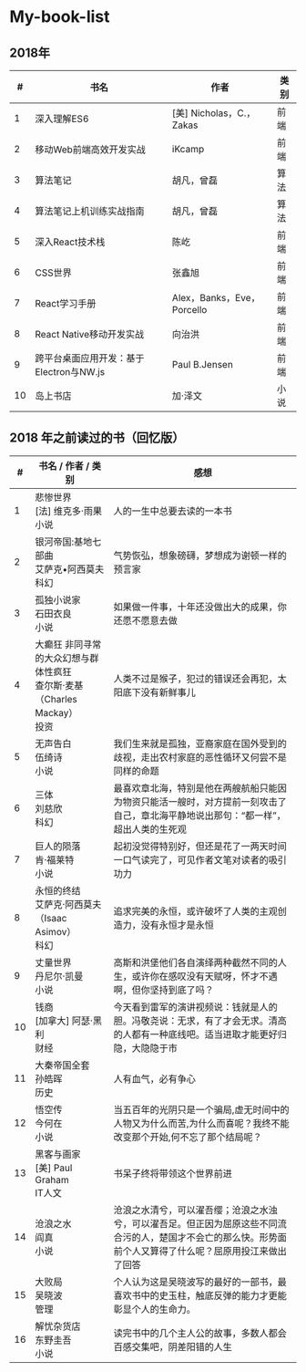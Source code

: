 # My-book-list

## 2018年

| # | 书名 | 作者 | 类别 |
|---| ---- | ---- | ---- |
| 1 | 深入理解ES6 | [美] Nicholas，C.，Zakas | 前端 |
| 2 | 移动Web前端高效开发实战 | iKcamp | 前端 |
| 3 | 算法笔记 | 胡凡，曾磊 | 算法 |
| 4 | 算法笔记上机训练实战指南 | 胡凡，曾磊 | 算法 |
| 5 | 深入React技术栈 | 陈屹 | 前端 |
| 6 | CSS世界 | 张鑫旭 | 前端 |
| 7 | React学习手册 | Alex，Banks，Eve，Porcello | 前端 |
| 8 | React Native移动开发实战 | 向治洪 | 前端 |
| 9 | 跨平台桌面应用开发：基于Electron与NW.js | Paul B.Jensen | 前端 |
| 10 | 岛上书店 | 加·泽文 | 小说 |

## 2018 年之前读过的书（回忆版）

| # | 书名 / 作者 / 类别 | 感想 | 
|---| ---- | ---- |
| 1 | 悲惨世界 <br /> [法] 维克多·雨果 <br/> 小说| 人的一生中总要去读的一本书  | 
| 2 | 银河帝国:基地七部曲 <br /> 艾萨克•阿西莫夫 <br /> 科幻 | 气势恢弘，想象磅礴，梦想成为谢顿一样的预言家 |
| 3 | 孤独小说家 <br /> 石田衣良 <br /> 小说 | 如果做一件事，十年还没做出大的成果，你还愿不愿意去做 |
| 4 | 大癫狂 非同寻常的大众幻想与群体性疯狂 <br /> 查尔斯·麦基（Charles Mackay）<br /> 投资 | 人类不过是猴子，犯过的错误还会再犯，太阳底下没有新鲜事儿 |
| 5 | 无声告白 <br /> 伍绮诗 <br /> 小说 | 我们生来就是孤独，亚裔家庭在国外受到的歧视，走出农村家庭的恶性循环又何尝不是同样的命题 |
| 6 | 三体 <br /> 刘慈欣 <br /> 科幻 | 最喜欢章北海，特别是他在两艘航船只能因为物资只能活一艘时，对方提前一刻攻击了自己，章北海平静地说出那句：“都一样”，超出人类的生死观 |
| 7 | 巨人的陨落 <br /> 肯·福莱特 <br /> 小说 | 起初没觉得特别好，但还是花了一两天时间一口气读完了，可见作者文笔对读者的吸引功力 |
| 8 | 永恒的终结 <br /> 艾萨克·阿西莫夫（Isaac Asimov）<br /> 科幻 | 追求完美的永恒，或许破坏了人类的主观创造力，没有永恒才是永恒 |
| 9 | 丈量世界 <br /> 丹尼尔·凯曼 <br /> 小说 | 高斯和洪堡他们各自演绎两种截然不同的人生，或许你在感叹没有天赋呀，怀才不遇啊，但你坚持到底了吗？ |
| 10 | 钱商 <br /> [加拿大] 阿瑟·黑利 <br /> 财经 | 今天看到雷军的演讲视频说：钱就是人的胆。冯敬尧说：无求，有了才会无求。清高的人都有一种底线吧。适当进取才能更好归隐，大隐隐于市 |
| 11 | 大秦帝国全套 <br /> 孙皓晖 <br /> 历史 | 人有血气，必有争心 |
| 12 | 悟空传 <br /> 今何在 <br /> 小说 | 当五百年的光阴只是一个骗局,虚无时间中的人物又为什么而苦,为什么而喜呢？我终不能改变那个开始,何不忘了那个结局呢？ |
| 13 | 黑客与画家 <br /> [美] Paul Graham <br /> IT人文 | 书呆子终将带领这个世界前进 |
| 14 | 沧浪之水 <br /> 阎真 <br /> 小说 | 沧浪之水清兮，可以濯吾缨；沧浪之水浊兮，可以濯吾足。但正因为屈原这些不同流合污的人，楚国才不会亡的那么快。形势面前个人又算得了什么呢？屈原用投江来做出了回答 |
| 15 | 大败局 <br /> 吴晓波 <br /> 管理 | 个人认为这是吴晓波写的最好的一部书，最喜欢书中的史玉柱，触底反弹的能力才更能彰显个人的生命力。 |
| 16 | 解忧杂货店 <br /> 东野圭吾 <br /> 小说 | 读完书中的几个主人公的故事，多数人都会百感交集吧，阴差阳错的人生 |